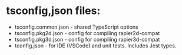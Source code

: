 # tsconfig,json files:

* tsconfig.common.json - shared TypeScript options
* tsconfig.pkg2d.json - config for compiling rapier2d-compat
* tsconfig.pkg3d.json - config for compiling rapier3d-compat
* tconfig.json - for IDE (VSCode) and unit tests. Includes Jest types.

